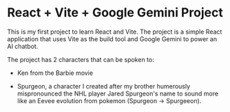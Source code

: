 # React + Vite + Google Gemini Project

This is my first project to learn React and Vite. The project is a simple React application that uses Vite as the build tool and Google Gemini to power an AI chatbot.

The project has 2 characters that can be spoken to: 

 - Ken from the Barbie movie

 - Spurgeon, a character I created after my brother humerously mispronounced the NHL player Jared Spurgeon's name to sound more like an Eevee evolution from pokemon (Spurgeon -> Spurgeeon).